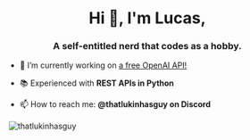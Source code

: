<h1 align="center">Hi 👋, I'm Lucas,</h1>
<h3 align="center">A self-entitled nerd that codes as a hobby.</h3>

- 🔭 I’m currently working on [a free OpenAI API!](https://discord.gg/8zFK3pukZW)

- 📚 Experienced with **REST APIs in Python**

- 📫 How to reach me: **@thatlukinhasguy on Discord**


<p>&nbsp;<img align="center" src="https://github-readme-stats.vercel.app/api?username=thatlukinhasguy&show_icons=true&locale=en" alt="thatlukinhasguy" /></p>
